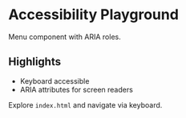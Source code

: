 # Accessibility Playground

Menu component with ARIA roles.

## Highlights
- Keyboard accessible
- ARIA attributes for screen readers

Explore `index.html` and navigate via keyboard.
